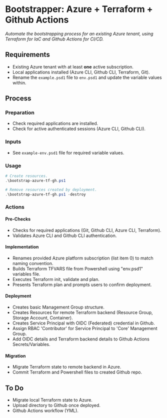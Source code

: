 # Bootstrapper: Azure + Terraform + Github Actions

_Automate the bootstrapping process for an existing Azure tenant, using Terraform for IaC and Github Actions for CI/CD._

## Requirements

- Existing Azure tenant with at least **one** active subscription.
- Local applications installed (Azure CLI, Github CLI, Terraform, Git).
- Rename the `example.psd1` file to `env.psd1` and update the variable values within.

## Process

### Preparation
- Check required applications are installed.
- Check for active authenticated sessions (Azure CLI, Github CLI).

### Inputs
- See `example-env.psd1` file for required variable values.

### Usage

```powershell
# Create resources.
.\bootstrap-azure-tf-gh.ps1

# Remove resources created by deployment.
.\bootstrap-azure-tf-gh.ps1 -destroy
```

### Actions

#### Pre-Checks
- Checks for required applications (Git, Github CLI, Azure CLI, Terraform).
- Validates Azure CLI and Github CLI authentication. 

#### Implementation
- Renames provided Azure platform subscription (list item 0) to match naming convention.
- Builds Terraform TFVARS file from Powershell using "env.psd1" variables file.
- Executes Terraform init, validate and plan.
- Presents Terraform plan and prompts users to confirm deployment.

#### Deployment
- Creates basic Management Group structure.
- Creates Resources for remote Terraform backend (Resource Group, Storage Account, Container).
- Creates Service Principal with OIDC (Federated) credential in Github.
- Assign RBAC 'Contributor' for Service Principal to 'Core' Management Group.
- Add OIDC details and Terraform backend details to Github Actions Secrets/Variables.

#### Migration
- Migrate Terraform state to remote backend in Azure.
- Commit Terraform and Powershell files to created Github repo.

## To Do

- Migrate local Terraform state to Azure.
- Upload directory to Github once deployed.
- Github Actions workflow (YML).
